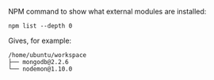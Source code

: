 NPM command to show what external modules are installed:

`npm list --depth 0`  

Gives, for example:

```
/home/ubuntu/workspace
├── mongodb@2.2.6
└── nodemon@1.10.0
```
